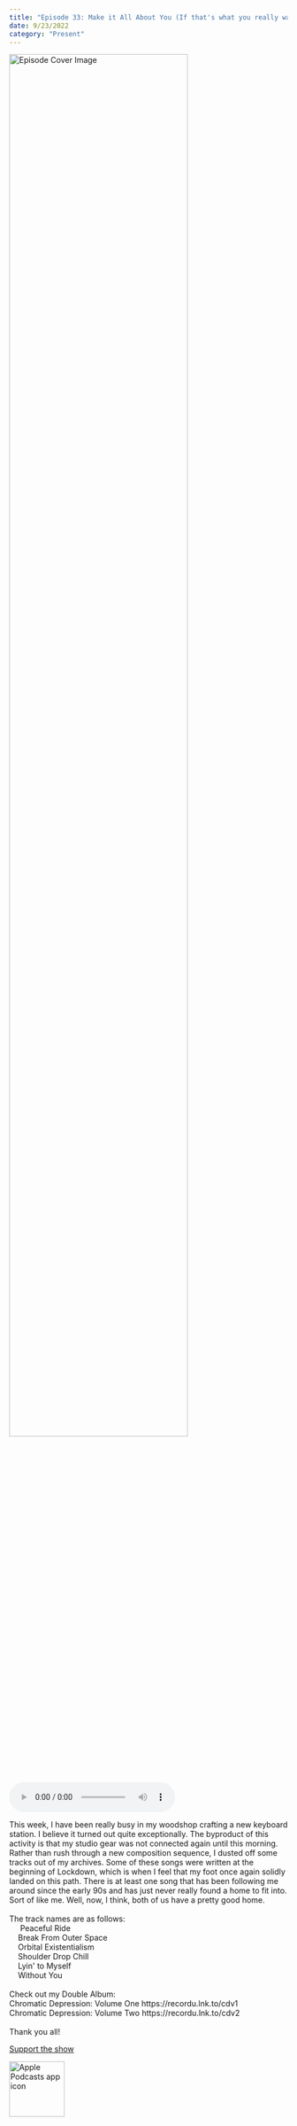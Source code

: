 ```yaml
---
title: "Episode 33: Make it All About You (If that's what you really want)"
date: 9/23/2022
category: "Present"
---
```

<img src="https://artwork.captivate.fm/326cae5a-f3d3-462e-b6de-e3e0d6a7b382/6861a7550229613e3387373f20ad829ba4bc5767dd8eb92e70a0abe304d4e657.jpeg" alt="Episode Cover Image" width=80%/>
<audio controls>
  <source src="https://podcasts.captivate.fm/media/90d67853-20da-484f-a116-1ce71e9cb7cf/11374189-episode-33-make-it-all-about-you-if-that-s-what-you-re.mp3" type="audio/mpeg">
  Your browser does not support the audio element.
</audio>

<p>This week, I have been really busy in my woodshop crafting a new keyboard station. I believe it turned out quite exceptionally. The byproduct of this activity is that my studio gear was not connected again until this morning. Rather than rush through a new composition sequence, I dusted off some tracks out of my archives. Some of these songs were written at the beginning of Lockdown, which is when I feel that my foot once again solidly landed on this path. There is at least one song that has been following me around since the early 90s and has just never really found a home to fit into. Sort of like me. Well, now, I think, both of us have a pretty good home. <br/><br/>The track names are as follows:<br/>     Peaceful Ride<br/>    Break From Outer Space<br/>    Orbital Existentialism<br/>    Shoulder Drop Chill<br/>    Lyin&apos; to Myself<br/>    Without You<br/><br/>Check out my Double Album:<br/>Chromatic Depression: Volume One https://recordu.lnk.to/cdv1 <br/>Chromatic Depression: Volume Two https://recordu.lnk.to/cdv2<br/><br/>Thank you all!</p><a rel="payment" href="https://www.paypal.com/donate/?hosted_button_id=WX3GRUK5BHJLS">Support the show</a>

<a href="https://podcasts.apple.com/us/podcast/living-room-music/id1608791560?tscg=30200&itsct=podcast_box_appicon&ls=1&mttnsubad=1608791560" style="display: inline-block;"><img src="https://toolbox.marketingtools.apple.com/api/v2/badges/app-icon-podcasts/standard/en-us" alt="Apple Podcasts app icon" style="width: 100px; height: 100px; vertical-align: middle; object-fit: contain;" /></a>
    
